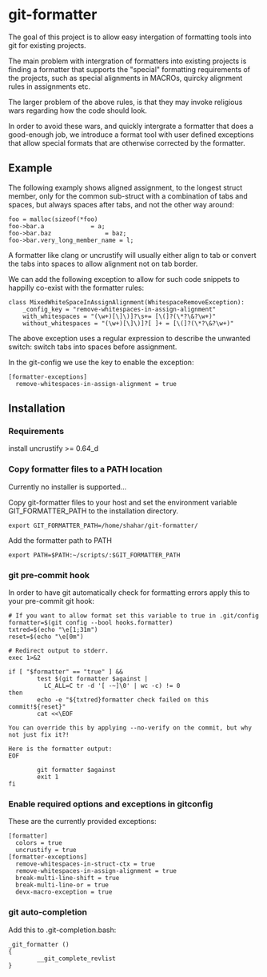 # git-formatter

The goal of this project is to allow easy intergation of formatting tools into
git for existing projects.

The main problem with intergration of formatters into existing projects is
finding a formatter that supports the "special" formatting requirements of the
projects, such as special alignments in MACROs, quircky alignment rules in
assignments etc.

The larger problem of the above rules, is that they may invoke religious wars
regarding how the code should look.

In order to avoid these wars, and quickly intergrate a formatter that does a
good-enough job, we introduce a format tool with user defined exceptions that
allow special formats that are otherwise corrected by the formatter.

## Example

The following examply shows aligned assignment, to the longest struct member,
only for the common sub-struct with a combination of tabs and spaces, but
always spaces after tabs, and not the other way around:

```
foo = malloc(sizeof(*foo)
foo->bar.a		       = a;
foo->bar.baz		       = baz;
foo->bar.very_long_member_name = l;
```

A formatter like clang or uncrustify will usually either align to tab or
convert the tabs into spaces to allow alignment not on tab border.

We can add the following exception to allow for such code snippets to happilly
co-exist with the formatter rules:

```
class MixedWhiteSpaceInAssignAlignment(WhitespaceRemoveException):
    _config_key = "remove-whitespaces-in-assign-alignment"
    with_whitespaces = "(\w+)[\]\)]?\s+= [\(]?(\*?\&?\w+)"
    without_whitespaces = "(\w+)[\]\)]?[ ]+ = [\(]?(\*?\&?\w+)"
```

The above exception uses a regular expression to describe the unwanted switch:
switch tabs into spaces before assignment.

In the git-config we use the key to enable the exception:

```
[formatter-exceptions]
  remove-whitespaces-in-assign-alignment = true
```

## Installation

### Requirements

install uncrustify >= 0.64_d

### Copy formatter files to a PATH location

Currently no installer is supported...

Copy git-formatter files to your host and set the environment variable GIT_FORMATTER_PATH to the installation directory.

```
export GIT_FORMATTER_PATH=/home/shahar/git-formatter/
```

Add the formatter path to PATH

```
export PATH=$PATH:~/scripts/:$GIT_FORMATTER_PATH
```

### git pre-commit hook

In order to have git automatically check for formatting errors apply this to your pre-commit git hook:

```
# If you want to allow format set this variable to true in .git/config
formatter=$(git config --bool hooks.formatter)
txtred=$(echo "\e[1;31m")
reset=$(echo "\e[0m")

# Redirect output to stderr.
exec 1>&2

if [ "$formatter" == "true" ] &&
        test $(git formatter $against |
          LC_ALL=C tr -d '[ -~]\0' | wc -c) != 0
then
        echo -e "${txtred}formatter check failed on this commit!${reset}"
        cat <<\EOF

You can override this by applying --no-verify on the commit, but why not just fix it?!

Here is the formatter output:
EOF

        git formatter $against
        exit 1
fi

```

### Enable required options and exceptions in gitconfig

These are the currently provided exceptions:
```
[formatter]
  colors = true
  uncrustify = true
[formatter-exceptions]
  remove-whitespaces-in-struct-ctx = true
  remove-whitespaces-in-assign-alignment = true
  break-multi-line-shift = true
  break-multi-line-or = true
  devx-macro-exception = true
```

### git auto-completion

Add this to .git-completion.bash:

```
_git_formatter ()
{
        __git_complete_revlist
}
```
